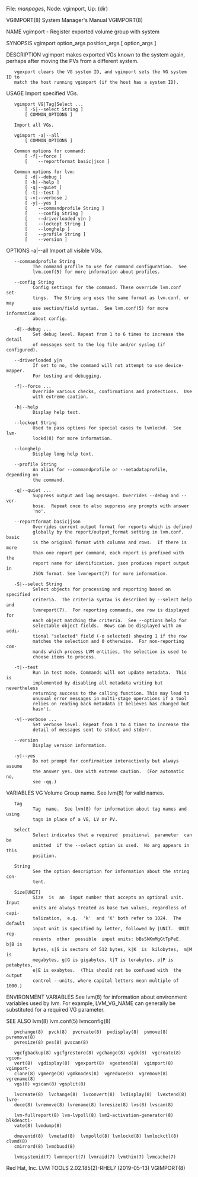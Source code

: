File: *manpages*,  Node: vgimport,  Up: (dir)

VGIMPORT(8)                 System Manager's Manual                VGIMPORT(8)



NAME
       vgimport - Register exported volume group with system

SYNOPSIS
       vgimport option_args position_args
           [ option_args ]

DESCRIPTION
       vgimport  makes  exported  VGs known to the system again, perhaps after
       moving the PVs from a different system.

       vgexport clears the VG system ID, and vgimport sets the VG system ID to
       match the host running vgimport (if the host has a system ID).

USAGE
       Import specified VGs.

       vgimport VG|Tag|Select ...
           [ -S|--select String ]
           [ COMMON_OPTIONS ]

       Import all VGs.

       vgimport -a|--all
           [ COMMON_OPTIONS ]

       Common options for command:
           [ -f|--force ]
           [    --reportformat basic|json ]

       Common options for lvm:
           [ -d|--debug ]
           [ -h|--help ]
           [ -q|--quiet ]
           [ -t|--test ]
           [ -v|--verbose ]
           [ -y|--yes ]
           [    --commandprofile String ]
           [    --config String ]
           [    --driverloaded y|n ]
           [    --lockopt String ]
           [    --longhelp ]
           [    --profile String ]
           [    --version ]

OPTIONS
       -a|--all
              Import all visible VGs.

       --commandprofile String
              The command profile to use for command configuration.  See
              lvm.conf(5) for more information about profiles.

       --config String
              Config settings for the command. These override lvm.conf set‐
              tings.  The String arg uses the same format as lvm.conf, or may
              use section/field syntax.  See lvm.conf(5) for more information
              about config.

       -d|--debug ...
              Set debug level. Repeat from 1 to 6 times to increase the detail
              of messages sent to the log file and/or syslog (if configured).

       --driverloaded y|n
              If set to no, the command will not attempt to use device-mapper.
              For testing and debugging.

       -f|--force ...
              Override various checks, confirmations and protections.  Use
              with extreme caution.

       -h|--help
              Display help text.

       --lockopt String
              Used to pass options for special cases to lvmlockd.  See lvm‐
              lockd(8) for more information.

       --longhelp
              Display long help text.

       --profile String
              An alias for --commandprofile or --metadataprofile, depending on
              the command.

       -q|--quiet ...
              Suppress output and log messages. Overrides --debug and --ver‐
              bose.  Repeat once to also suppress any prompts with answer
              'no'.

       --reportformat basic|json
              Overrides current output format for reports which is defined
              globally by the report/output_format setting in lvm.conf.  basic
              is the original format with columns and rows.  If there is more
              than one report per command, each report is prefixed with the
              report name for identification. json produces report output in
              JSON format. See lvmreport(7) for more information.

       -S|--select String
              Select objects for processing and reporting based on specified
              criteria.  The criteria syntax is described by --select help and
              lvmreport(7).  For reporting commands, one row is displayed for
              each object matching the criteria.  See --options help for
              selectable object fields.  Rows can be displayed with an addi‐
              tional "selected" field (-o selected) showing 1 if the row
              matches the selection and 0 otherwise.  For non-reporting com‐
              mands which process LVM entities, the selection is used to
              choose items to process.

       -t|--test
              Run in test mode. Commands will not update metadata.  This is
              implemented by disabling all metadata writing but nevertheless
              returning success to the calling function. This may lead to
              unusual error messages in multi-stage operations if a tool
              relies on reading back metadata it believes has changed but
              hasn't.

       -v|--verbose ...
              Set verbose level. Repeat from 1 to 4 times to increase the
              detail of messages sent to stdout and stderr.

       --version
              Display version information.

       -y|--yes
              Do not prompt for confirmation interactively but always assume
              the answer yes. Use with extreme caution.  (For automatic no,
              see -qq.)

VARIABLES
       VG
              Volume Group name.  See lvm(8) for valid names.

       Tag
              Tag  name.  See lvm(8) for information about tag names and using
              tags in place of a VG, LV or PV.

       Select
              Select indicates that a required  positional  parameter  can  be
              omitted  if the --select option is used.  No arg appears in this
              position.

       String
              See the option description for information about the string con‐
              tent.

       Size[UNIT]
              Size  is  an  input number that accepts an optional unit.  Input
              units are always treated as base two values, regardless of capi‐
              talization,  e.g.  'k'  and 'K' both refer to 1024.  The default
              input unit is specified by letter, followed by |UNIT.  UNIT rep‐
              resents  other  possible  input units: bBsSkKmMgGtTpPeE.  b|B is
              bytes, s|S is sectors of 512 bytes, k|K  is  kilobytes,  m|M  is
              megabytes, g|G is gigabytes, t|T is terabytes, p|P is petabytes,
              e|E is exabytes.  (This should not be confused with  the  output
              control --units, where capital letters mean multiple of 1000.)

ENVIRONMENT VARIABLES
       See  lvm(8)  for  information  about environment variables used by lvm.
       For example, LVM_VG_NAME can generally be substituted for a required VG
       parameter.

SEE ALSO
       lvm(8) lvm.conf(5) lvmconfig(8)

       pvchange(8)  pvck(8)  pvcreate(8)  pvdisplay(8)  pvmove(8)  pvremove(8)
       pvresize(8) pvs(8) pvscan(8)

       vgcfgbackup(8) vgcfgrestore(8) vgchange(8) vgck(8)  vgcreate(8)  vgcon‐
       vert(8)  vgdisplay(8)  vgexport(8)  vgextend(8)  vgimport(8)  vgimport‐
       clone(8) vgmerge(8) vgmknodes(8)  vgreduce(8)  vgremove(8)  vgrename(8)
       vgs(8) vgscan(8) vgsplit(8)

       lvcreate(8)  lvchange(8)  lvconvert(8)  lvdisplay(8)  lvextend(8) lvre‐
       duce(8) lvremove(8) lvrename(8) lvresize(8) lvs(8) lvscan(8)

       lvm-fullreport(8) lvm-lvpoll(8) lvm2-activation-generator(8) blkdeacti‐
       vate(8) lvmdump(8)

       dmeventd(8)  lvmetad(8)  lvmpolld(8) lvmlockd(8) lvmlockctl(8) clvmd(8)
       cmirrord(8) lvmdbusd(8)

       lvmsystemid(7) lvmreport(7) lvmraid(7) lvmthin(7) lvmcache(7)



Red Hat, Inc.      LVM TOOLS 2.02.185(2)-RHEL7 (2019-05-13)        VGIMPORT(8)
